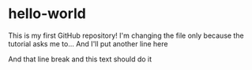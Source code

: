 # hello-world
This is my first GitHub repository!
I'm changing the file only because the tutorial asks me to...
And I'll put another line here

And that line break and this text should do it
